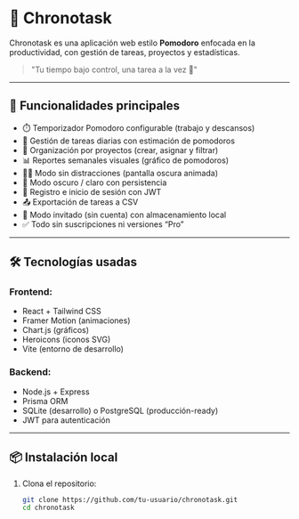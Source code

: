 # 🧠 Chronotask

Chronotask es una aplicación web estilo **Pomodoro** enfocada en la productividad, con gestión de tareas, proyectos y estadísticas.

> "Tu tiempo bajo control, una tarea a la vez 🍅"

---

## 🚀 Funcionalidades principales

- ⏱️ Temporizador Pomodoro configurable (trabajo y descansos)
- 📝 Gestión de tareas diarias con estimación de pomodoros
- 📂 Organización por proyectos (crear, asignar y filtrar)
- 📊 Reportes semanales visuales (gráfico de pomodoros)
- 🧘‍♂️ Modo sin distracciones (pantalla oscura animada)
- 🌙 Modo oscuro / claro con persistencia
- 🔐 Registro e inicio de sesión con JWT
- 📤 Exportación de tareas a CSV
- 💾 Modo invitado (sin cuenta) con almacenamiento local
- ✅ Todo sin suscripciones ni versiones “Pro”

---

## 🛠️ Tecnologías usadas

### Frontend:
- React + Tailwind CSS
- Framer Motion (animaciones)
- Chart.js (gráficos)
- Heroicons (iconos SVG)
- Vite (entorno de desarrollo)

### Backend:
- Node.js + Express
- Prisma ORM
- SQLite (desarrollo) o PostgreSQL (producción-ready)
- JWT para autenticación

---

## 📦 Instalación local

1. Clona el repositorio:
   ```bash
   git clone https://github.com/tu-usuario/chronotask.git
   cd chronotask
